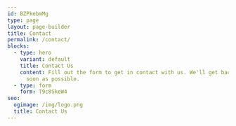 ```yaml
---
id: BZPkebmMg
type: page
layout: page-builder
title: Contact
permalink: /contact/
blocks:
  - type: hero
    variant: default
    title: Contact Us
    content: Fill out the form to get in contact with us. We'll get back to you as
      soon as possible.
  - type: form
    form: T9c8SkeW4
seo:
  ogimage: /img/logo.png
  title: Contact Us
---
```

